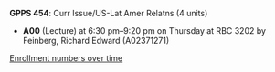 **GPPS 454**: Curr Issue/US-Lat Amer Relatns (4 units)

- **A00** (Lecture) at 6:30 pm–9:20 pm on Thursday at RBC 3202 by Feinberg, Richard Edward (A02371271)

[Enrollment numbers over time](./GPPS454.tsv)

